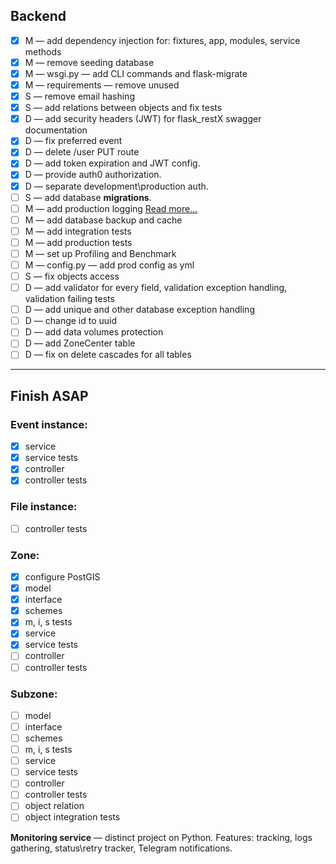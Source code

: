 ## Backend


-  [x] M — add dependency injection for: fixtures, app, modules, service methods
-  [x] M — remove seeding database
-  [x] M — wsgi.py — add CLI commands and flask-migrate
-  [x] M — requirements — remove unused
-  [x] S — remove email hashing
-  [x] S — add relations between objects and fix tests
-  [x] D — add security headers (JWT) for flask_restX swagger documentation
-  [x] D — fix preferred event
-  [x] D — delete /user PUT route
-  [x] D — add token expiration and JWT config.
-  [x] D — provide auth0 authorization.
-  [x] D — separate development\production auth.
-  [ ] S — add database **migrations**.
-  [ ] M — add production logging [Read more...](https://docs.nginx.com/nginx/admin-guide/monitoring/logging/)
-  [ ] M — add database backup and cache
-  [ ] M — add integration tests
-  [ ] M — add production tests
-  [ ] M — set up Profiling and Benchmark
-  [ ] M — config.py — add prod config as yml
-  [ ] S — fix objects access
-  [ ] D — add validator for every field, validation exception handling, validation failing tests
-  [ ] D — add unique and other database exception handling
-  [ ] D — change id to uuid
-  [ ] D — add data volumes protection
-  [ ] D — add ZoneCenter table
-  [ ] D — fix on delete cascades for all tables
_____________________________________________________
## Finish ASAP

### Event instance:
-  [x] service
-  [x] service tests
-  [x] controller
-  [x] controller tests

### File instance:
-  [ ] controller tests


### Zone:

-  [x] configure PostGIS
-  [x] model
-  [x] interface
-  [x] schemes
-  [x] m, i, s tests
-  [x] service
-  [x] service tests
-  [ ] controller
-  [ ] controller tests

### Subzone:

-  [ ] model
-  [ ] interface
-  [ ] schemes
-  [ ] m, i, s tests
-  [ ] service
-  [ ] service tests
-  [ ] controller
-  [ ] controller tests
-  [ ] object relation
-  [ ] object integration tests

**Monitoring service** — distinct project on Python. Features: tracking, logs gathering, status\retry tracker, Telegram notifications.

